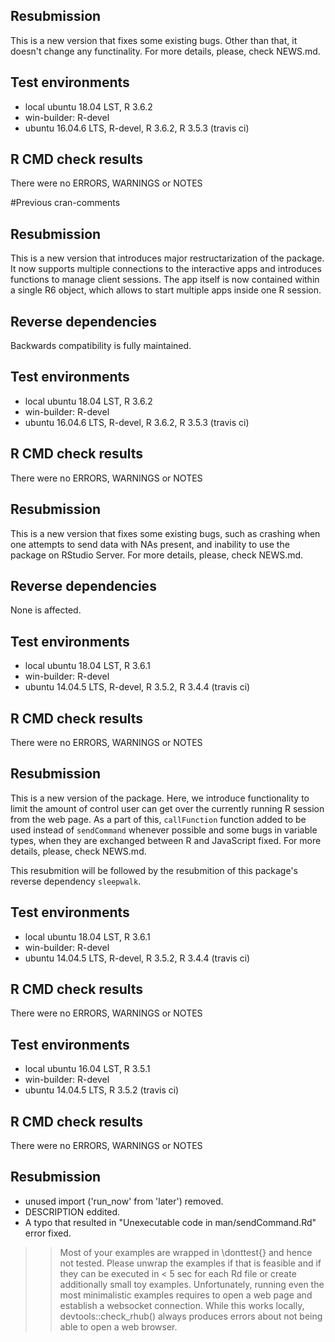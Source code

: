 ## Resubmission

This is a new version that fixes some existing bugs. Other than that, it doesn't change any functinality. For more details, please, check NEWS.md.

## Test environments
* local ubuntu 18.04 LST, R 3.6.2
* win-builder: R-devel
* ubuntu 16.04.6 LTS, R-devel, R 3.6.2, R 3.5.3 (travis ci)

## R CMD check results

There were no ERRORS, WARNINGS or NOTES

#Previous cran-comments

## Resubmission

This is a new version that introduces major restructarization of the package. It now supports multiple connections to the interactive apps and
introduces functions to manage client sessions. The app itself is now contained within a single R6 object, which allows to start multiple apps
inside one R session.

## Reverse dependencies

Backwards compatibility is fully maintained.

## Test environments
* local ubuntu 18.04 LST, R 3.6.2
* win-builder: R-devel
* ubuntu 16.04.6 LTS, R-devel, R 3.6.2, R 3.5.3 (travis ci)

## R CMD check results

There were no ERRORS, WARNINGS or NOTES

## Resubmission

This is a new version that fixes some existing bugs, such as crashing when one attempts to send data with NAs present,
and inability to use the package on RStudio Server. For more details, please, check NEWS.md.

## Reverse dependencies

None is affected.

## Test environments
* local ubuntu 18.04 LST, R 3.6.1
* win-builder: R-devel
* ubuntu 14.04.5 LTS, R-devel, R 3.5.2, R 3.4.4 (travis ci)

## R CMD check results

There were no ERRORS, WARNINGS or NOTES

## Resubmission

This is a new version of the package. Here, we introduce functionality to limit the amount of control
user can get over the currently running R session from the web page. As a part of this, `callFunction`
function added to be used instead of `sendCommand` whenever possible and some bugs in variable types, when
they are exchanged between R and JavaScript fixed. For more details, please, check NEWS.md.

This resubmition will be followed by the resubmition of this package's reverse dependency `sleepwalk`. 

## Test environments
* local ubuntu 18.04 LST, R 3.6.1
* win-builder: R-devel
* ubuntu 14.04.5 LTS, R-devel, R 3.5.2, R 3.4.4 (travis ci)

## R CMD check results

There were no ERRORS, WARNINGS or NOTES

## Test environments
* local ubuntu 16.04 LST, R 3.5.1
* win-builder: R-devel
* ubuntu 14.04.5 LTS, R 3.5.2 (travis ci)

## R CMD check results

There were no ERRORS, WARNINGS or NOTES

## Resubmission

* unused import ('run_now' from 'later') removed.
* DESCRIPTION eddited.
* A typo that resulted in "Unexecutable code in man/sendCommand.Rd" error fixed.

>> Most of your examples are wrapped in \donttest{} and hence not tested. Please unwrap the examples if that is feasible and if they can be executed in < 5 sec for each Rd file or create additionally small toy examples.
Unfortunately, running even the most minimalistic examples requires to open a web page and establish a websocket connection. While this works locally, devtools::check_rhub() always produces errors about not being able to open a web browser.

